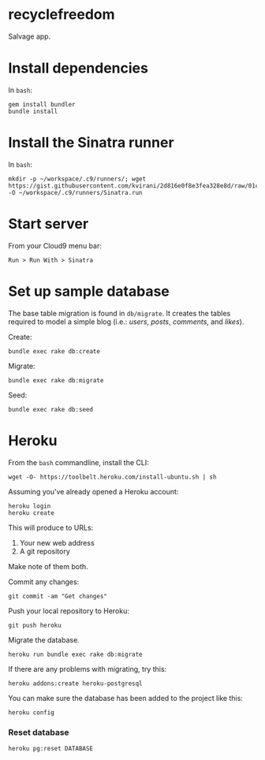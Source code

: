 # recyclefreedom 

Salvage app.

# Install dependencies

In `bash`:

```
gem install bundler
bundle install
```

# Install the Sinatra runner

In `bash`:

```
mkdir -p ~/workspace/.c9/runners/; wget https://gist.githubusercontent.com/kvirani/2d816e0f8e3fea328e8d/raw/01c2eddf2dcece5f3f14e85c70dffb8bcef62c77/Sinatra.run -O ~/workspace/.c9/runners/Sinatra.run
```

# Start server

From your Cloud9 menu bar:

```
Run > Run With > Sinatra
```

# Set up sample database

The base table migration is found in `db/migrate`. It creates the tables
required to model a simple blog (i.e.: _users_, _posts_, _comments_, and
_likes_).

Create:

```
bundle exec rake db:create
```

Migrate:

```
bundle exec rake db:migrate
```

Seed:

```
bundle exec rake db:seed
```

# Heroku

From the `bash` commandline, install the CLI:

```
wget -O- https://toolbelt.heroku.com/install-ubuntu.sh | sh
```

Assuming you've already opened a Heroku account:

```
heroku login
heroku create
```

This will produce to URLs:

1. Your new web address
2. A git repository

Make note of them both.

Commit any changes:

```
git commit -am "Get changes"
```

Push your local repository to Heroku:

```
git push heroku
```

Migrate the database.

```
heroku run bundle exec rake db:migrate
```

If there are any problems with migrating, try this:

```
heroku addons:create heroku-postgresql
```

You can make sure the database has been added to the project like this:

```
heroku config
```

### Reset database

```
heroku pg:reset DATABASE
```
